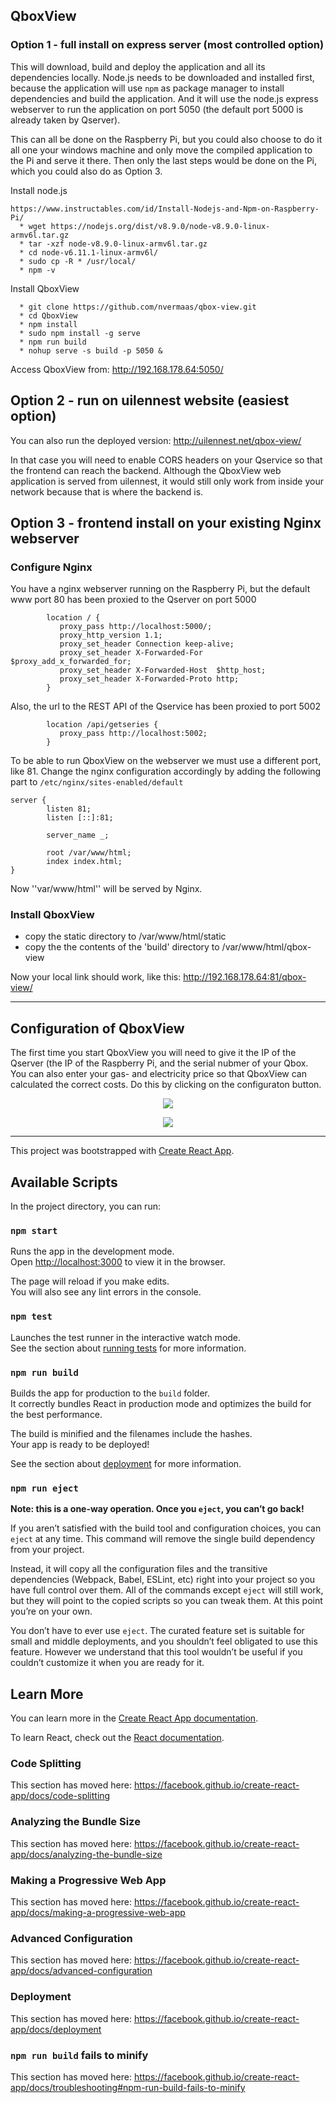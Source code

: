 ## QboxView

### Option 1 - full install on express server (most controlled option)
This will download, build and deploy the application and all its dependencies locally.
Node.js needs to be downloaded and installed first, because the application will use ``npm`` as package manager to install dependencies and build the application.
And it will use the node.js express webserver to run the application on port 5050 (the default port 5000 is already taken by Qserver).

This can all be done on the Raspberry Pi, but you could also choose to do it all one your windows machine and only move the compiled application to the Pi and serve it there.
Then only the last steps would be done on the Pi, which you could also do as Option 3.

Install node.js
```
https://www.instructables.com/id/Install-Nodejs-and-Npm-on-Raspberry-Pi/
  * wget https://nodejs.org/dist/v8.9.0/node-v8.9.0-linux-armv6l.tar.gz
  * tar -xzf node-v8.9.0-linux-armv6l.tar.gz
  * cd node-v6.11.1-linux-armv6l/
  * sudo cp -R * /usr/local/
  * npm -v
```

Install QboxView
```
  * git clone https://github.com/nvermaas/qbox-view.git
  * cd QboxView
  * npm install
  * sudo npm install -g serve
  * npm run build
  * nohup serve -s build -p 5050 &
```

Access QboxView from: http://192.168.178.64:5050/


## Option 2 - run on uilennest website (easiest option)
You can also run the deployed version: http://uilennest.net/qbox-view/

In that case you will need to enable CORS headers on your Qservice so that the frontend can reach the backend.
Although the QboxView web application is served from uilennest, it would still only work from inside your network because that is where the backend is.

## Option 3 - frontend install on your existing Nginx webserver

### Configure Nginx

You have a nginx webserver running on the Raspberry Pi, but the default www port 80 has been proxied to the Qserver on port 5000
```
        location / {
           proxy_pass http://localhost:5000/;
           proxy_http_version 1.1;
           proxy_set_header Connection keep-alive;
           proxy_set_header X-Forwarded-For   $proxy_add_x_forwarded_for;
           proxy_set_header X-Forwarded-Host  $http_host;
           proxy_set_header X-Forwarded-Proto http;
        }
```

Also, the url to the REST API of the Qservice has been proxied to port 5002
```
        location /api/getseries {
           proxy_pass http://localhost:5002;
        }
```

To be able to run QboxView on the webserver we must use a different port, like 81.
Change the nginx configuration accordingly by adding the following part to ``/etc/nginx/sites-enabled/default``

```
server {
        listen 81;
        listen [::]:81;

        server_name _;

        root /var/www/html;
        index index.html;
}
```

Now ''var/www/html'' will be served by Nginx.

### Install QboxView

   * copy the static directory to /var/www/html/static
   * copy the the contents of the 'build' directory to /var/www/html/qbox-view

   Now your local link should work, like this: http://192.168.178.64:81/qbox-view/

-----

## Configuration of QboxView
The first time you start QboxView you will need to give it the IP of the Qserver (the IP of the Raspberry Pi, and the serial nubmer of your Qbox.
You can also enter your gas- and electricity price so that QboxView can calculated the correct costs.
Do this by clicking on the configuraton button.

<p align="center">
  <img src="https://github.com/nvermaas/qbox-view/blob/master/images/qboxview_config.png"/>
</p>

<p align="center">
  <img src="https://github.com/nvermaas/qbox-view/blob/master/images/qboxview_netto_stroom.png"/>
</p>




-----



This project was bootstrapped with [Create React App](https://github.com/facebook/create-react-app).

## Available Scripts

In the project directory, you can run:

### `npm start`

Runs the app in the development mode.<br>
Open [http://localhost:3000](http://localhost:3000) to view it in the browser.

The page will reload if you make edits.<br>
You will also see any lint errors in the console.

### `npm test`

Launches the test runner in the interactive watch mode.<br>
See the section about [running tests](https://facebook.github.io/create-react-app/docs/running-tests) for more information.

### `npm run build`

Builds the app for production to the `build` folder.<br>
It correctly bundles React in production mode and optimizes the build for the best performance.

The build is minified and the filenames include the hashes.<br>
Your app is ready to be deployed!

See the section about [deployment](https://facebook.github.io/create-react-app/docs/deployment) for more information.

### `npm run eject`

**Note: this is a one-way operation. Once you `eject`, you can’t go back!**

If you aren’t satisfied with the build tool and configuration choices, you can `eject` at any time. This command will remove the single build dependency from your project.

Instead, it will copy all the configuration files and the transitive dependencies (Webpack, Babel, ESLint, etc) right into your project so you have full control over them. All of the commands except `eject` will still work, but they will point to the copied scripts so you can tweak them. At this point you’re on your own.

You don’t have to ever use `eject`. The curated feature set is suitable for small and middle deployments, and you shouldn’t feel obligated to use this feature. However we understand that this tool wouldn’t be useful if you couldn’t customize it when you are ready for it.

## Learn More

You can learn more in the [Create React App documentation](https://facebook.github.io/create-react-app/docs/getting-started).

To learn React, check out the [React documentation](https://reactjs.org/).

### Code Splitting

This section has moved here: https://facebook.github.io/create-react-app/docs/code-splitting

### Analyzing the Bundle Size

This section has moved here: https://facebook.github.io/create-react-app/docs/analyzing-the-bundle-size

### Making a Progressive Web App

This section has moved here: https://facebook.github.io/create-react-app/docs/making-a-progressive-web-app

### Advanced Configuration

This section has moved here: https://facebook.github.io/create-react-app/docs/advanced-configuration

### Deployment

This section has moved here: https://facebook.github.io/create-react-app/docs/deployment

### `npm run build` fails to minify

This section has moved here: https://facebook.github.io/create-react-app/docs/troubleshooting#npm-run-build-fails-to-minify
